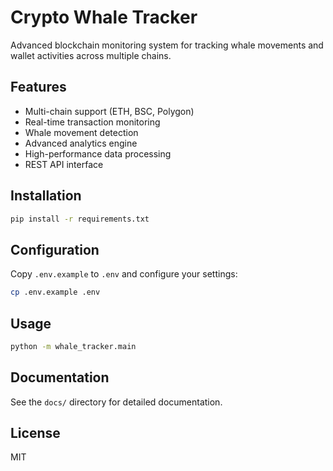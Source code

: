 # Crypto Whale Tracker

Advanced blockchain monitoring system for tracking whale movements and wallet activities across multiple chains.

## Features

- Multi-chain support (ETH, BSC, Polygon)
- Real-time transaction monitoring
- Whale movement detection
- Advanced analytics engine
- High-performance data processing
- REST API interface

## Installation

```bash
pip install -r requirements.txt
```

## Configuration

Copy `.env.example` to `.env` and configure your settings:

```bash
cp .env.example .env
```

## Usage

```bash
python -m whale_tracker.main
```

## Documentation

See the `docs/` directory for detailed documentation.

## License

MIT